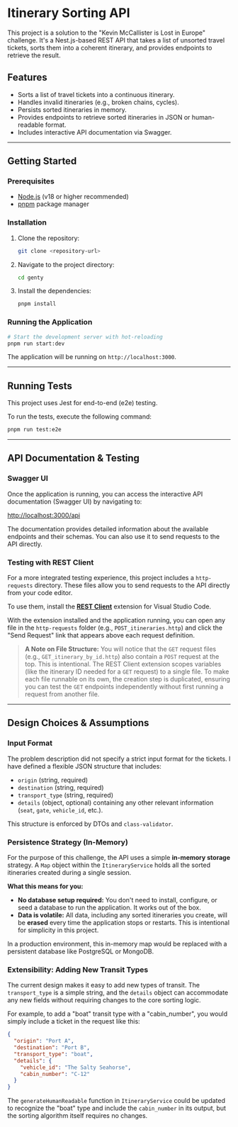 # Itinerary Sorting API

This project is a solution to the "Kevin McCallister is Lost in Europe" challenge. It's a Nest.js-based REST API that takes a list of unsorted travel tickets, sorts them into a coherent itinerary, and provides endpoints to retrieve the result.

## Features

-   Sorts a list of travel tickets into a continuous itinerary.
-   Handles invalid itineraries (e.g., broken chains, cycles).
-   Persists sorted itineraries in memory.
-   Provides endpoints to retrieve sorted itineraries in JSON or human-readable format.
-   Includes interactive API documentation via Swagger.

---

## Getting Started

### Prerequisites

-   [Node.js](https://nodejs.org/en/) (v18 or higher recommended)
-   [pnpm](https://pnpm.io/) package manager

### Installation

1.  Clone the repository:
    ```bash
    git clone <repository-url>
    ```
2.  Navigate to the project directory:
    ```bash
    cd genty
    ```
3.  Install the dependencies:
    ```bash
    pnpm install
    ```

### Running the Application

```bash
# Start the development server with hot-reloading
pnpm run start:dev
```

The application will be running on `http://localhost:3000`.

---

## Running Tests

This project uses Jest for end-to-end (e2e) testing.

To run the tests, execute the following command:

```bash
pnpm run test:e2e
```

---

## API Documentation & Testing

### Swagger UI

Once the application is running, you can access the interactive API documentation (Swagger UI) by navigating to:

[http://localhost:3000/api](http://localhost:3000/api)

The documentation provides detailed information about the available endpoints and their schemas. You can also use it to send requests to the API directly.

### Testing with REST Client

For a more integrated testing experience, this project includes a `http-requests` directory. These files allow you to send requests to the API directly from your code editor.

To use them, install the [**REST Client**](https://marketplace.visualstudio.com/items?itemName=humao.rest-client) extension for Visual Studio Code.

With the extension installed and the application running, you can open any file in the `http-requests` folder (e.g., `POST_itineraries.http`) and click the "Send Request" link that appears above each request definition.

> **A Note on File Structure:** You will notice that the `GET` request files (e.g., `GET_itinerary_by_id.http`) also contain a `POST` request at the top. This is intentional. The REST Client extension scopes variables (like the itinerary ID needed for a `GET` request) to a single file. To make each file runnable on its own, the creation step is duplicated, ensuring you can test the `GET` endpoints independently without first running a request from another file.

---

## Design Choices & Assumptions

### Input Format

The problem description did not specify a strict input format for the tickets. I have defined a flexible JSON structure that includes:
-   `origin` (string, required)
-   `destination` (string, required)
-   `transport_type` (string, required)
-   `details` (object, optional) containing any other relevant information (`seat`, `gate`, `vehicle_id`, etc.).

This structure is enforced by DTOs and `class-validator`.

### Persistence Strategy (In-Memory)

For the purpose of this challenge, the API uses a simple **in-memory storage** strategy. A `Map` object within the `ItineraryService` holds all the sorted itineraries created during a single session.

**What this means for you:**
-   **No database setup required:** You don't need to install, configure, or seed a database to run the application. It works out of the box.
-   **Data is volatile:** All data, including any sorted itineraries you create, will be **erased** every time the application stops or restarts. This is intentional for simplicity in this project.

In a production environment, this in-memory map would be replaced with a persistent database like PostgreSQL or MongoDB.

### Extensibility: Adding New Transit Types

The current design makes it easy to add new types of transit. The `transport_type` is a simple string, and the `details` object can accommodate any new fields without requiring changes to the core sorting logic.

For example, to add a "boat" transit type with a "cabin_number", you would simply include a ticket in the request like this:

```json
{
  "origin": "Port A",
  "destination": "Port B",
  "transport_type": "boat",
  "details": {
    "vehicle_id": "The Salty Seahorse",
    "cabin_number": "C-12"
  }
}
```

The `generateHumanReadable` function in `ItineraryService` could be updated to recognize the "boat" type and include the `cabin_number` in its output, but the sorting algorithm itself requires no changes.
